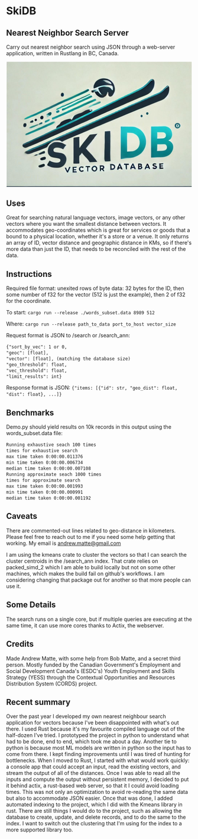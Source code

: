 # SkiDB
## Nearest Neighbor Search Server

Carry out nearest neighbor search using JSON through a web-server application, written in Rustlang in BC, Canada.

![skiDB](https://github.com/andrewmatte/skiDB/blob/main/Screenshot%20from%202024-11-11%2019-55-42.png)

## Uses

Great for searching natural language vectors, image vectors, or any other vectors where you want the smallest distance between vectors. It accommodates geo-coordinates which is great for services or goods that a bound to a physical location, whether it's a store or a venue. It only returns an array of ID, vector distance and geographic distance in KMs, so if there's more data than just the ID, that needs to be reconciled with the rest of the data.

## Instructions

Required file format: unexited rows of byte data: 32 bytes for the ID, then some number of f32 for the vector (512 is just the example), then 2 of f32 for the coordinate.

To start: ```cargo run --release ./words_subset.data 8989 512```

Where: ```cargo run --release path_to_data port_to_host vector_size```

Request format is JSON to /search or /search_ann:
```
{"sort_by_vec": 1 or 0,
"geoc": [float],
"vector": [float], (matching the database size)
"geo_threshold": float,
"vec_threshold": float,
"limit_results": int}
```

Response format is JSON:
``` {"items: [{"id": str, "geo_dist": float, "dist": float}, ...]} ```

## Benchmarks

Demo.py should yield results on 10k records in this output using the words_subset.data file:

```
Running exhaustive seach 100 times
times for exhaustive search
max time taken 0:00:00.011376
min time taken 0:00:00.006734
median time taken 0:00:00.007108
Running approximate seach 1000 times
times for approximate search
max time taken 0:00:00.001993
min time taken 0:00:00.000991
median time taken 0:00:00.001192
```

## Caveats

There are commented-out lines related to geo-distance in kilometers. Please feel free to reach out to me if you need some help getting that working. My email is andrew.matte@gmail.com

I am using the kmeans crate to cluster the vectors so that I can search the cluster centroids in the /search_ann index. That crate relies on packed_simd_2 which I am able to build locally but not on some other machines, which makes the build fail on github's workflows. I am considering changing that package out for another so that more people can use it.


## Some Details

The search runs on a single core, but if multiple queries are executing at the same time, it can use more cores thanks to Actix, the webserver.


## Credits

Made Andrew Matte, with some help from Bob Matte, and a secret third person. Mostly funded by the Canadian Government's Employment and Social Development Canada's (ESDC's) Youth Employment and Skills Strategy (YESS) through the Contextual Opportunities and Resources Distribution System (CORDS) project.

## Recent summary

Over the past year I developed my own nearest neighbour search application for vectors because I've been disappointed with what's out there. I used Rust because it's my favourite compiled language out of the half-dozen I've tried. I prototyped the project in python to understand what had to be done, end to end, which took me about a day. Another tie to python is because most ML models are written in python so the input has to come from there. I kept finding improvements until I was tired of hunting for bottlenecks. When I moved to Rust, I started with what would work quickly: a console app that could accept an input, read the existing vectors, and stream the output of all of the distances. Once I was able to read all the inputs and compute the output without persistent memory, I decided to put it behind actix, a rust-based web server, so that it I could avoid loading times. This was not only an optimization to avoid re-reading the same data but also to accommodate JSON easier. Once that was done, I added automated indexing to the project, which I did with the Kmeans library in rust. There are still things I would do to the project, such as allowing the database to create, update, and delete records, and to do the same to the index. I want to switch out the clustering that I'm using for the index to a more supported library too.
